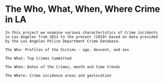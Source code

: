 # The Who, What, When, Where Crime in LA

	In this project we examine various characteristics of Crime incidents in Los Angeles from 2011 to the present (2019) based on data provided by the Los Angeles Police Department Crime Database. 

	The Who: Profiles of the Victims - age, descent, and sex 

	The What: Top Crimes Committed

	The When: Dates of the Crimes, month and time trends

	The Where: Crime incidence areas and geolocation 

	





